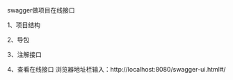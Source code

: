 swagger做项目在线接口


1、项目结构


2、导包


3、注解接口



4、查看在线接口
浏览器地址栏输入：http://localhost:8080/swagger-ui.html#/










